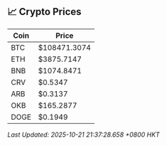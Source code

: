 ## 📈 Crypto Prices

| Coin | Price |
| ---- | ----- |
| BTC | $108471.3074 |
| ETH | $3875.7147 |
| BNB | $1074.8471 |
| CRV | $0.5347 |
| ARB | $0.3137 |
| OKB | $165.2877 |
| DOGE | $0.1949 |

_Last Updated: 2025-10-21 21:37:28.658 +0800 HKT_